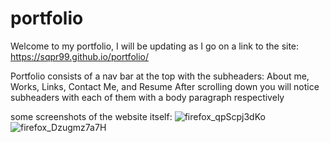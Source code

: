 # portfolio

Welcome to my portfolio, I will be updating as I go on
a link to the site: https://sqpr99.github.io/portfolio/

Portfolio consists of a nav bar at the top with the subheaders: About me, Works, Links, Contact Me, and Resume
After scrolling down you will notice subheaders with each of them with a body paragraph respectively


some screenshots of the website itself:
![firefox_qpScpj3dKo](https://user-images.githubusercontent.com/105133644/168977838-1b738993-2241-4651-9697-bcb6279c50a8.jpg)
![firefox_Dzugmz7a7H](https://user-images.githubusercontent.com/105133644/168977873-557fab71-089e-4a8b-9025-679474c702c4.png)

